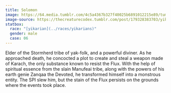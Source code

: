 ```yaml
---
title: Solomon
image: https://64.media.tumblr.com/4c5a4367b327f40025b6891012215e89/tumblr_inline_pgxgf09FuH1rkapbx_400.gifv
image-source: https://thecreaturecodex.tumblr.com/post/179328383703/yikaria-yak-folk
statbox:
  race: "[yikarian](../races/yikarians)"
  gender: male
  case: 06
---
```


Elder of the Stormherd tribe of yak-folk, and a powerful diviner. As he approached death, he concocted a plot to create and steal a weapon made of Karach, the only substance known to resist the Flux. With the help of spiritual essence from the slain Manufeai tribe, along with the powers of his earth genie Zanqaa the Devoted, he transformed himself into a monstrous entity. The SPI slew him, but the stain of the Flux persists on the grounds where the events took place.
